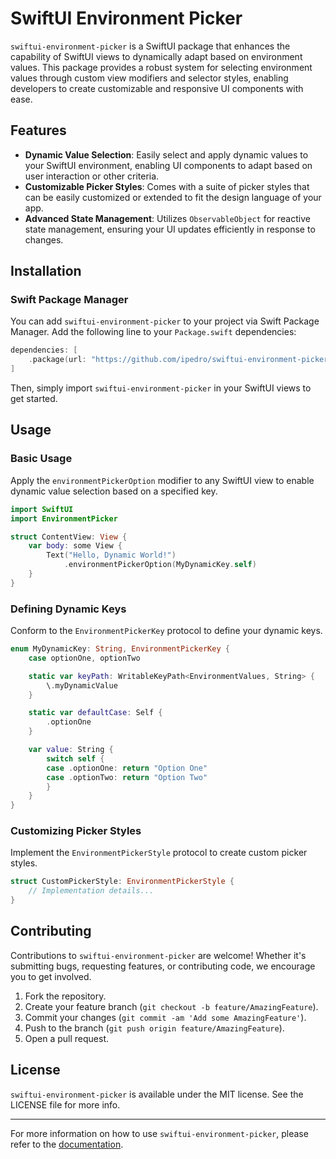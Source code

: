 # SwiftUI Environment Picker

`swiftui-environment-picker` is a SwiftUI package that enhances the capability of SwiftUI views to dynamically adapt based on environment values. This package provides a robust system for selecting environment values through custom view modifiers and selector styles, enabling developers to create customizable and responsive UI components with ease.

## Features

- **Dynamic Value Selection**: Easily select and apply dynamic values to your SwiftUI environment, enabling UI components to adapt based on user interaction or other criteria.
- **Customizable Picker Styles**: Comes with a suite of picker styles that can be easily customized or extended to fit the design language of your app.
- **Advanced State Management**: Utilizes `ObservableObject` for reactive state management, ensuring your UI updates efficiently in response to changes.

## Installation

### Swift Package Manager

You can add `swiftui-environment-picker` to your project via Swift Package Manager. Add the following line to your `Package.swift` dependencies:

```swift
dependencies: [
    .package(url: "https://github.com/ipedro/swiftui-environment-picker", .upToNextMajor(from: "1.0.0"))
]
```

Then, simply import `swiftui-environment-picker` in your SwiftUI views to get started.

## Usage

### Basic Usage

Apply the `environmentPickerOption` modifier to any SwiftUI view to enable dynamic value selection based on a specified key.

```swift
import SwiftUI
import EnvironmentPicker

struct ContentView: View {
    var body: some View {
        Text("Hello, Dynamic World!")
            .environmentPickerOption(MyDynamicKey.self)
    }
}
```

### Defining Dynamic Keys

Conform to the `EnvironmentPickerKey` protocol to define your dynamic keys.

```swift
enum MyDynamicKey: String, EnvironmentPickerKey {
    case optionOne, optionTwo

    static var keyPath: WritableKeyPath<EnvironmentValues, String> {
        \.myDynamicValue
    }

    static var defaultCase: Self {
        .optionOne
    }

    var value: String {
        switch self {
        case .optionOne: return "Option One"
        case .optionTwo: return "Option Two"
        }
    }
}
```

### Customizing Picker Styles

Implement the `EnvironmentPickerStyle` protocol to create custom picker styles.

```swift
struct CustomPickerStyle: EnvironmentPickerStyle {
    // Implementation details...
}
```

## Contributing

Contributions to `swiftui-environment-picker` are welcome! Whether it's submitting bugs, requesting features, or contributing code, we encourage you to get involved.

1. Fork the repository.
2. Create your feature branch (`git checkout -b feature/AmazingFeature`).
3. Commit your changes (`git commit -am 'Add some AmazingFeature'`).
4. Push to the branch (`git push origin feature/AmazingFeature`).
5. Open a pull request.

## License

`swiftui-environment-picker` is available under the MIT license. See the LICENSE file for more info.

---

For more information on how to use `swiftui-environment-picker`, please refer to the [documentation](https://github.io/ipedro/swiftui-environment-picker/).
